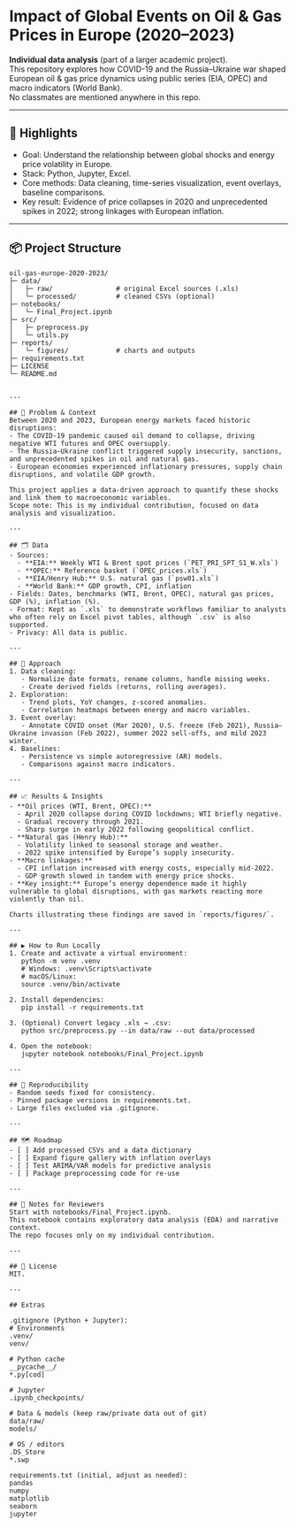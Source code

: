 # Impact of Global Events on Oil & Gas Prices in Europe (2020–2023)

**Individual data analysis** (part of a larger academic project).  
This repository explores how COVID-19 and the Russia–Ukraine war shaped European oil & gas price dynamics using public series (EIA, OPEC) and macro indicators (World Bank).  
No classmates are mentioned anywhere in this repo.

---

## 🚀 Highlights
- Goal: Understand the relationship between global shocks and energy price volatility in Europe.
- Stack: Python, Jupyter, Excel.
- Core methods: Data cleaning, time-series visualization, event overlays, baseline comparisons.
- Key result: Evidence of price collapses in 2020 and unprecedented spikes in 2022; strong linkages with European inflation.

---

## 📦 Project Structure
```text
oil-gas-europe-2020-2023/
├─ data/
│   ├─ raw/                # original Excel sources (.xls)
│   └─ processed/          # cleaned CSVs (optional)
├─ notebooks/
│   └─ Final_Project.ipynb
├─ src/
│   ├─ preprocess.py
│   └─ utils.py
├─ reports/
│   └─ figures/            # charts and outputs
├─ requirements.txt
├─ LICENSE
└─ README.md


---

## 🧠 Problem & Context
Between 2020 and 2023, European energy markets faced historic disruptions:
- The COVID-19 pandemic caused oil demand to collapse, driving negative WTI futures and OPEC oversupply.
- The Russia–Ukraine conflict triggered supply insecurity, sanctions, and unprecedented spikes in oil and natural gas.
- European economies experienced inflationary pressures, supply chain disruptions, and volatile GDP growth.

This project applies a data-driven approach to quantify these shocks and link them to macroeconomic variables.  
Scope note: This is my individual contribution, focused on data analysis and visualization.

---

## 🗂️ Data
- Sources:
  - **EIA:** Weekly WTI & Brent spot prices (`PET_PRI_SPT_S1_W.xls`)
  - **OPEC:** Reference basket (`OPEC_prices.xls`)
  - **EIA/Henry Hub:** U.S. natural gas (`psw01.xls`)
  - **World Bank:** GDP growth, CPI, inflation
- Fields: Dates, benchmarks (WTI, Brent, OPEC), natural gas prices, GDP (%), inflation (%).
- Format: Kept as `.xls` to demonstrate workflows familiar to analysts who often rely on Excel pivot tables, although `.csv` is also supported.
- Privacy: All data is public.

---

## 🔧 Approach
1. Data cleaning:
   - Normalize date formats, rename columns, handle missing weeks.
   - Create derived fields (returns, rolling averages).
2. Exploration:
   - Trend plots, YoY changes, z-scored anomalies.
   - Correlation heatmaps between energy and macro variables.
3. Event overlay:
   - Annotate COVID onset (Mar 2020), U.S. freeze (Feb 2021), Russia–Ukraine invasion (Feb 2022), summer 2022 sell-offs, and mild 2023 winter.
4. Baselines:
   - Persistence vs simple autoregressive (AR) models.
   - Comparisons against macro indicators.

---

## 📈 Results & Insights
- **Oil prices (WTI, Brent, OPEC):**
  - April 2020 collapse during COVID lockdowns; WTI briefly negative.
  - Gradual recovery through 2021.
  - Sharp surge in early 2022 following geopolitical conflict.
- **Natural gas (Henry Hub):**
  - Volatility linked to seasonal storage and weather.
  - 2022 spike intensified by Europe’s supply insecurity.
- **Macro linkages:**
  - CPI inflation increased with energy costs, especially mid-2022.
  - GDP growth slowed in tandem with energy price shocks.
- **Key insight:** Europe’s energy dependence made it highly vulnerable to global disruptions, with gas markets reacting more violently than oil.

Charts illustrating these findings are saved in `reports/figures/`.

---

## ▶️ How to Run Locally
1. Create and activate a virtual environment:
   python -m venv .venv
   # Windows: .venv\Scripts\activate
   # macOS/Linux:
   source .venv/bin/activate

2. Install dependencies:
   pip install -r requirements.txt

3. (Optional) Convert legacy .xls → .csv:
   python src/preprocess.py --in data/raw --out data/processed

4. Open the notebook:
   jupyter notebook notebooks/Final_Project.ipynb

---

## 🔁 Reproducibility
- Random seeds fixed for consistency.
- Pinned package versions in requirements.txt.
- Large files excluded via .gitignore.

---

## 🗺️ Roadmap
- [ ] Add processed CSVs and a data dictionary
- [ ] Expand figure gallery with inflation overlays
- [ ] Test ARIMA/VAR models for predictive analysis
- [ ] Package preprocessing code for re-use

---

## 📝 Notes for Reviewers
Start with notebooks/Final_Project.ipynb.  
This notebook contains exploratory data analysis (EDA) and narrative context.  
The repo focuses only on my individual contribution.

---

## 📃 License
MIT.

---

## Extras

.gitignore (Python + Jupyter):
# Environments
.venv/
venv/

# Python cache
__pycache__/
*.py[cod]

# Jupyter
.ipynb_checkpoints/

# Data & models (keep raw/private data out of git)
data/raw/
models/

# OS / editors
.DS_Store
*.swp

requirements.txt (initial, adjust as needed):
pandas
numpy
matplotlib
seaborn
jupyter

